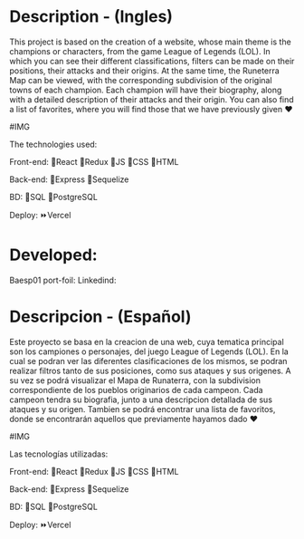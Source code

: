 # Description - (Ingles)
This project is based on the creation of a website, whose main theme is the champions or characters, from the game League of Legends (LOL).
In which you can see their different classifications, filters can be made on their positions, their attacks and their origins.
At the same time, the Runeterra Map can be viewed, with the corresponding subdivision of the original towns of each champion.
Each champion will have their biography, along with a detailed description of their attacks and their origin.
You can also find a list of favorites, where you will find those that we have previously given ♥

#IMG 

The technologies used:

Front-end:
🔷​React
🔷​Redux
🔷​JS
🔷​CSS
🔷​HTML


Back-end:
🔶​Express
​🔶​Sequelize

BD:
🔴SQL
🔴PostgreSQL

Deploy:
⏩Vercel

# Developed:

Baesp01
port-foil: 
Linkedind:


# Descripcion - (Español)
Este proyecto se basa en la creacion de una web, cuya tematica principal son los campiones o personajes, del juego League of Legends (LOL). 
En la cual se podran ver las diferentes clasificaciones de los mismos, se podran realizar filtros tanto de sus posiciones, como sus ataques y sus origenes.
A su vez se podrá visualizar el Mapa de Runaterra, con la subdivision correspondiente de los pueblos originarios de cada campeon.
Cada campeon tendra su biografia, junto a una descripcion detallada de sus ataques y su origen.
Tambien se podrá encontrar una lista de favoritos, donde se encontrarán aquellos que previamente hayamos dado ♥

#IMG 


Las tecnologías utilizadas:

Front-end:
🔷​React
🔷​Redux
🔷​JS
🔷​CSS
🔷​HTML


Back-end:
🔶​Express
​🔶​Sequelize

BD:
🔴SQL
🔴PostgreSQL

Deploy:
⏩Vercel